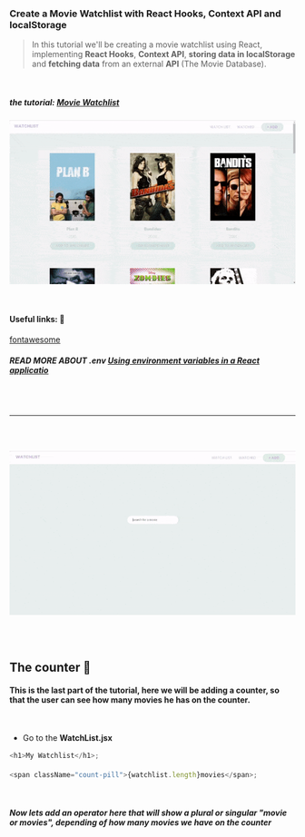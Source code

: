 ### Create a Movie Watchlist with React Hooks, Context API and localStorage

> In this tutorial we'll be creating a movie watchlist using React, implementing **React Hooks**, **Context API**, **storing data in localStorage** and **fetching data** from an external **API** (The Movie Database).

<br>

##### the tutorial: [Movie Watchlist](https://youtu.be/1eO_hNYzaSc)

[<img src="./src/img/disabled-button-workin.gif"/>]()

<br>

#### Useful links: 🐖

[fontawesome](https://fontawesome.com/docs/web/use-with/react/)

##### READ MORE ABOUT .env [Using environment variables in a React applicatio](https://adostes.medium.com/using-environment-variables-in-a-react-application-ac3b6c307373)

<br>
<br>

---

<br>
<br>
 
[<img src="./src/img/2prevent-addng-same-movie-to-the-options-once-added-to-watched.gif"/>]()

<br>
<br>

## The counter 🧺

#### This is the last part of the tutorial, here we will be adding a counter, so that the user can see how many movies he has on the counter.

<br>

- Go to the **WatchList.jsx**

```javascript
<h1>My Watchlist</h1>;

<span className="count-pill">{watchlist.length}movies</span>;
```

<br>

##### Now lets add an operator here that will show a plural or singular "movie or movies", depending of how many movies we have on the counter
